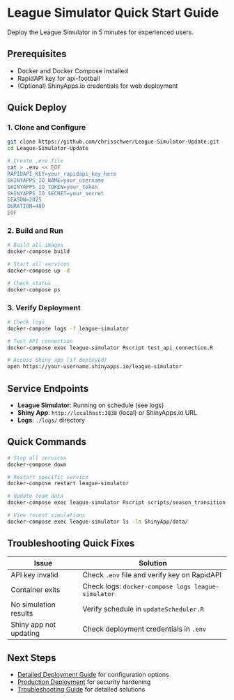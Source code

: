 # League Simulator Quick Start Guide

Deploy the League Simulator in 5 minutes for experienced users.

## Prerequisites

- Docker and Docker Compose installed
- RapidAPI key for api-football
- (Optional) ShinyApps.io credentials for web deployment

## Quick Deploy

### 1. Clone and Configure

```bash
git clone https://github.com/chrisschwer/League-Simulator-Update.git
cd League-Simulator-Update

# Create .env file
cat > .env << EOF
RAPIDAPI_KEY=your_rapidapi_key_here
SHINYAPPS_IO_NAME=your_username
SHINYAPPS_IO_TOKEN=your_token
SHINYAPPS_IO_SECRET=your_secret
SEASON=2025
DURATION=480
EOF
```

### 2. Build and Run

```bash
# Build all images
docker-compose build

# Start all services
docker-compose up -d

# Check status
docker-compose ps
```

### 3. Verify Deployment

```bash
# Check logs
docker-compose logs -f league-simulator

# Test API connection
docker-compose exec league-simulator Rscript test_api_connection.R

# Access Shiny app (if deployed)
open https://your-username.shinyapps.io/league-simulator
```

## Service Endpoints

- **League Simulator**: Running on schedule (see logs)
- **Shiny App**: `http://localhost:3838` (local) or ShinyApps.io URL
- **Logs**: `./logs/` directory

## Quick Commands

```bash
# Stop all services
docker-compose down

# Restart specific service
docker-compose restart league-simulator

# Update team data
docker-compose exec league-simulator Rscript scripts/season_transition.R 2024 2025

# View recent simulations
docker-compose exec league-simulator ls -la ShinyApp/data/
```

## Troubleshooting Quick Fixes

| Issue | Solution |
|-------|----------|
| API key invalid | Check `.env` file and verify key on RapidAPI |
| Container exits | Check logs: `docker-compose logs league-simulator` |
| No simulation results | Verify schedule in `updateScheduler.R` |
| Shiny app not updating | Check deployment credentials in `.env` |

## Next Steps

- [Detailed Deployment Guide](detailed-guide.md) for configuration options
- [Production Deployment](production.md) for security hardening
- [Troubleshooting Guide](../troubleshooting/common-issues.md) for detailed solutions